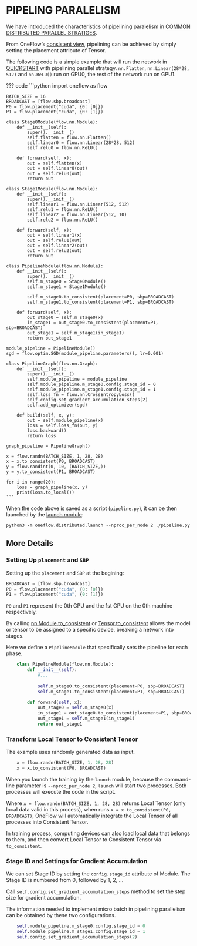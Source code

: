 # PIPELING PARALELISM

We have introduced the characteristics of pipelining paralelism in [COMMON DISTRIBUTED PARALLEL STRATIGES](./01_introduction.md).

From OneFlow‘s [consistent view](./03_consistent_tensor.md), pipelining can be achieved by simply setting the placement attribute of Tensor.

The following code is a simple example that will run the network in [QUICKSTART](../basics/01_quickstart.md) with pipelining parallel strategy. `nn.Flatten`, `nn.Linear(28*28, 512)` and `nn.ReLU()` run on GPU0, the rest of the network run on GPU1.

??? code
    ```python
    import oneflow as flow

    BATCH_SIZE = 16
    BROADCAST = [flow.sbp.broadcast]
    P0 = flow.placement("cuda", {0: [0]})
    P1 = flow.placement("cuda", {0: [1]})

    class Stage0Module(flow.nn.Module):
        def __init__(self):
            super().__init__()
            self.flatten = flow.nn.Flatten()
            self.linear0 = flow.nn.Linear(28*28, 512)
            self.relu0 = flow.nn.ReLU()

        def forward(self, x):
            out = self.flatten(x)
            out = self.linear0(out)
            out = self.relu0(out)
            return out

    class Stage1Module(flow.nn.Module):
        def __init__(self):
            super().__init__()
            self.linear1 = flow.nn.Linear(512, 512)
            self.relu1 = flow.nn.ReLU()
            self.linear2 = flow.nn.Linear(512, 10)
            self.relu2 = flow.nn.ReLU()

        def forward(self, x):
            out = self.linear1(x)
            out = self.relu1(out)
            out = self.linear2(out)
            out = self.relu2(out)
            return out

    class PipelineModule(flow.nn.Module):
        def __init__(self):
            super().__init__()
            self.m_stage0 = Stage0Module()
            self.m_stage1 = Stage1Module()

            self.m_stage0.to_consistent(placement=P0, sbp=BROADCAST)
            self.m_stage1.to_consistent(placement=P1, sbp=BROADCAST)

        def forward(self, x):
            out_stage0 = self.m_stage0(x)
            in_stage1 = out_stage0.to_consistent(placement=P1, sbp=BROADCAST)
            out_stage1 = self.m_stage1(in_stage1)
            return out_stage1

    module_pipeline = PipelineModule()
    sgd = flow.optim.SGD(module_pipeline.parameters(), lr=0.001)

    class PipelineGraph(flow.nn.Graph):
        def __init__(self):
            super().__init__()
            self.module_pipeline = module_pipeline
            self.module_pipeline.m_stage0.config.stage_id = 0
            self.module_pipeline.m_stage1.config.stage_id = 1
            self.loss_fn = flow.nn.CrossEntropyLoss()
            self.config.set_gradient_accumulation_steps(2)
            self.add_optimizer(sgd)

        def build(self, x, y):
            out = self.module_pipeline(x)
            loss = self.loss_fn(out, y)
            loss.backward()
            return loss

    graph_pipeline = PipelineGraph()

    x = flow.randn(BATCH_SIZE, 1, 28, 28)
    x = x.to_consistent(P0, BROADCAST)
    y = flow.randint(0, 10, (BATCH_SIZE,))
    y = y.to_consistent(P1, BROADCAST)

    for i in range(20):
        loss = graph_pipeline(x, y)
        print(loss.to_local())
    ```


When the code above is saved as a script (`pipeline.py`), it can be then launched by the [launch module](./04_launch.md):


```shell
python3 -m oneflow.distributed.launch --nproc_per_node 2 ./pipeline.py
```

## More Details

### Setting Up `placement` and `SBP`

Setting up the `placement` and `SBP` at the begining:

```python
BROADCAST = [flow.sbp.broadcast]
P0 = flow.placement("cuda", {0: [0]})
P1 = flow.placement("cuda", {0: [1]})
```

`P0` and `P1` represent the 0th GPU and the 1st GPU on the 0th machine respectively.

By calling [nn.Module.to_consistent](https://oneflow.readthedocs.io/en/master/module.html?highlight=to_consistent#oneflow.nn.Module.to_consistent) or [Tensor.to_consistent](https://oneflow.readthedocs.io/en/master/tensor.html?highlight=to_consistent#oneflow.Tensor.to_consistent) allows the model or tensor to be assigned to a specific device, breaking a network into stages.

Here we define a `PipelineModule` that specifically sets the pipeline for each phase.


```python
    class PipelineModule(flow.nn.Module):
        def __init__(self):
            #...
            
            self.m_stage0.to_consistent(placement=P0, sbp=BROADCAST)
            self.m_stage1.to_consistent(placement=P1, sbp=BROADCAST)

        def forward(self, x):
            out_stage0 = self.m_stage0(x)
            in_stage1 = out_stage0.to_consistent(placement=P1, sbp=BROADCAST)
            out_stage1 = self.m_stage1(in_stage1)
            return out_stage1
```

### Transform Local Tensor to Consistent Tensor

The example uses randomly generated data as input.


```python
    x = flow.randn(BATCH_SIZE, 1, 28, 28)
    x = x.to_consistent(P0, BROADCAST)
```

When you launch the training by the `launch` module, because the command-line parameter is `--nproc_per_node 2`, `launch` will start two processes. Both processes will execute the code in the script.

Where `x = flow.randn(BATCH_SIZE, 1, 28, 28)` returns Local Tensor (only local data valid in this process), when runs `x = x.to_consistent(P0, BROADCAST)`, OneFlow will automatically integrate the Local Tensor of all processes into Consistent Tensor.


In training process, computing devices can also load local data that belongs to them, and then convert Local Tensor to Consistent Tensor via `to_consistent`.


### Stage ID and Settings for Gradient Accumulation

We can set Stage ID by setting the `config.stage_id` attribute of Module. The Stage ID is numbered from 0, followed by 1, 2, ...

Call `self.config.set_gradient_accumulation_steps` method to set the step size for gradient accumulation.

The information needed to implement micro batch in pipelining parallelism can be obtained by these two configurations.


```python
    self.module_pipeline.m_stage0.config.stage_id = 0
    self.module_pipeline.m_stage1.config.stage_id = 1
    self.config.set_gradient_accumulation_steps(2)
```
